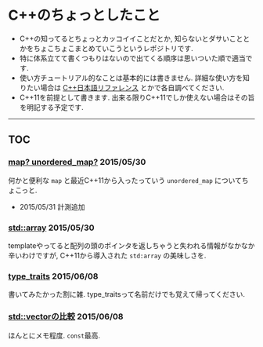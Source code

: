 # C++のちょっとしたこと

* C++の知ってるとちょっとカッコイイことだとか, 知らないとダサいこととかをちょこちょこまとめていこうというレポジトリです.
* 特に体系立てて書くつもりはないので出てくる順序は思いついた順で適当です.
* 使い方チュートリアル的なことは基本的には書きません. 詳細な使い方を知りたい場合は [C++日本語リファレンス](http://cpprefjp.github.io) とかで各自調べてください.
* C++11を前提として書きます. 出来る限りC++11でしか使えない場合はその旨を明記する予定です.

----

## TOC

### [map? unordered_map?](md/map_or_unordered_map.md) 2015/05/30

何かと便利な `map` と最近C++11から入ったっていう `unordered_map` についてちょこっと.

* 2015/05/31 計測追加

### [std::array](md/std_array.md) 2015/05/30

templateやってると配列の頭のポインタを返しちゃうと失われる情報がなかなか辛いわけですが, C++11から導入された `std:array` の美味しさを.

### [type_traits](md/cool_type_traits.md) 2015/06/08

書いてみたかった割に雑. type_traitsって名前だけでも覚えて帰ってください.

### [std::vectorの比較](md/compare_vector.md) 2015/06/08

ほんとにメモ程度. `const`最高.